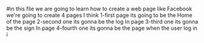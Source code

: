 #in this file we are going to learn how to create a web page like Facebook
we're going to create 4 pages I think 
1-first page its going to be the Home of the page
2-second one its gonna be the log In page
3-third one its gonna be the sign In page 
4-fourth one its gonna be the page when the user log in i 
